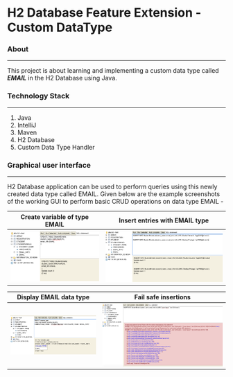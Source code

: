 H2 Database Feature Extension - Custom DataType 
========================================

### About ###
-----------------------------
This project is about learning and implementing a custom data type called ***EMAIL*** in the H2 Database using Java. 

### Technology Stack ### 
-----------------------------
1. Java
2. IntelliJ
3. Maven
4. H2 Database
5. Custom Data Type Handler

### Graphical user interface ###
-----------------------------
H2 Database application can be used to perform queries using this newly created data type called EMAIL. 
Given below are the example screenshots of the working GUI to perform basic CRUD operations on data type EMAIL - 

Create variable of type EMAIL |  Insert entries with EMAIL type
:-------------------------:|:-------------------------:
![alt text](https://github.com/kushg18/h2database-custom-datatype/blob/master/screenshots/create.png)  |  ![alt text](https://github.com/kushg18/h2database-custom-datatype/blob/master/screenshots/insert.png)

Display EMAIL data type |  Fail safe insertions
:-------------------------:|:-------------------------:
![alt text](https://github.com/kushg18/h2database-custom-datatype/blob/master/screenshots/displayEmailType.png)  |  ![alt text](https://github.com/kushg18/h2database-custom-datatype/blob/master/screenshots/insertFail1.png)